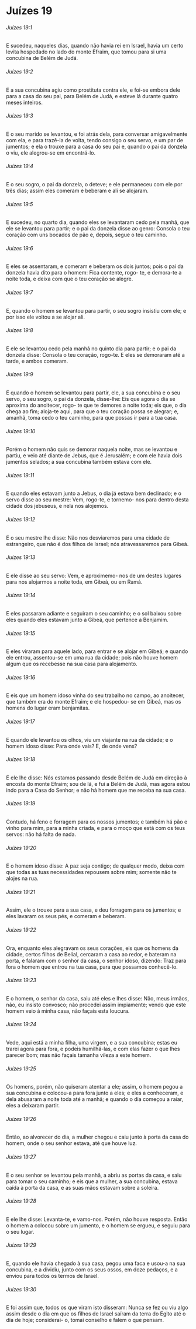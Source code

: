 # Juízes 19

###### Juízes 19:1

E sucedeu, naqueles dias, quando não havia rei em Israel, havia um certo levita hospedado no lado do monte Efraim, que tomou para si uma concubina de Belém de Judá.

###### Juízes 19:2

E a sua concubina agiu como prostituta contra ele, e foi-se embora dele para a casa do seu pai, para Belém de Judá, e esteve lá durante quatro meses inteiros.

###### Juízes 19:3

E o seu marido se levantou, e foi atrás dela, para conversar amigavelmente com ela, e para trazê-la de volta, tendo consigo o seu servo, e um par de jumentos; e ela o trouxe para a casa do seu pai e, quando o pai da donzela o viu, ele alegrou-se em encontrá-lo.

###### Juízes 19:4

E o seu sogro, o pai da donzela, o deteve; e ele permaneceu com ele por três dias; assim eles comeram e beberam e ali se alojaram.

###### Juízes 19:5

E sucedeu, no quarto dia, quando eles se levantaram cedo pela manhã, que ele se levantou para partir; e o pai da donzela disse ao genro: Consola o teu coração com uns bocados de pão e, depois, segue o teu caminho.

###### Juízes 19:6

E eles se assentaram, e comeram e beberam os dois juntos; pois o pai da donzela havia dito para o homem: Fica contente, rogo- te, e demora-te a noite toda, e deixa com que o teu coração se alegre.

###### Juízes 19:7

E, quando o homem se levantou para partir, o seu sogro insistiu com ele; e por isso ele voltou a se alojar ali.

###### Juízes 19:8

E ele se levantou cedo pela manhã no quinto dia para partir; e o pai da donzela disse: Consola o teu coração, rogo-te. E eles se demoraram até a tarde, e ambos comeram.

###### Juízes 19:9

E quando o homem se levantou para partir, ele, a sua concubina e o seu servo, o seu sogro, o pai da donzela, disse-lhe: Eis que agora o dia se aproxima do anoitecer, rogo- te que te demores a noite toda; eis que, o dia chega ao fim; aloja-te aqui, para que o teu coração possa se alegrar; e, amanhã, toma cedo o teu caminho, para que possas ir para a tua casa.

###### Juízes 19:10

Porém o homem não quis se demorar naquela noite, mas se levantou e partiu, e veio até diante de Jebus, que é Jerusalém; e com ele havia dois jumentos selados; a sua concubina também estava com ele.

###### Juízes 19:11

E quando eles estavam junto a Jebus, o dia já estava bem declinado; e o servo disse ao seu mestre: Vem, rogo-te, e tornemo- nos para dentro desta cidade dos jebuseus, e nela nos alojemos.

###### Juízes 19:12

E o seu mestre lhe disse: Não nos desviaremos para uma cidade de estrangeiro, que não é dos filhos de Israel; nós atravessaremos para Gibeá.

###### Juízes 19:13

E ele disse ao seu servo: Vem, e aproximemo- nos de um destes lugares para nos alojarmos a noite toda, em Gibeá, ou em Ramá.

###### Juízes 19:14

E eles passaram adiante e seguiram o seu caminho; e o sol baixou sobre eles quando eles estavam junto a Gibeá, que pertence a Benjamim.

###### Juízes 19:15

E eles viraram para aquele lado, para entrar e se alojar em Gibeá; e quando ele entrou, assentou-se em uma rua da cidade; pois não houve homem algum que os recebesse na sua casa para alojamento.

###### Juízes 19:16

E eis que um homem idoso vinha do seu trabalho no campo, ao anoitecer, que também era do monte Efraim; e ele hospedou- se em Gibeá, mas os homens do lugar eram benjamitas.

###### Juízes 19:17

E quando ele levantou os olhos, viu um viajante na rua da cidade; e o homem idoso disse: Para onde vais? E, de onde vens?

###### Juízes 19:18

E ele lhe disse: Nós estamos passando desde Belém de Judá em direção à encosta do monte Efraim; sou de lá, e fui a Belém de Judá, mas agora estou indo para a Casa do Senhor; e não há homem que me receba na sua casa.

###### Juízes 19:19

Contudo, há feno e forragem para os nossos jumentos; e também há pão e vinho para mim, para a minha criada, e para o moço que está com os teus servos: não há falta de nada.

###### Juízes 19:20

E o homem idoso disse: A paz seja contigo; de qualquer modo, deixa com que todas as tuas necessidades repousem sobre mim; somente não te alojes na rua.

###### Juízes 19:21

Assim, ele o trouxe para a sua casa, e deu forragem para os jumentos; e eles lavaram os seus pés, e comeram e beberam.

###### Juízes 19:22

Ora, enquanto eles alegravam os seus corações, eis que os homens da cidade, certos filhos de Belial, cercaram a casa ao redor, e bateram na porta, e falaram com o senhor da casa, o senhor idoso, dizendo: Traz para fora o homem que entrou na tua casa, para que possamos conhecê-lo.

###### Juízes 19:23

E o homem, o senhor da casa, saiu até eles e lhes disse: Não, meus irmãos, não, eu insisto convosco; não procedei assim impiamente; vendo que este homem veio à minha casa, não façais esta loucura.

###### Juízes 19:24

Vede, aqui está a minha filha, uma virgem, e a sua concubina; estas eu trarei agora para fora, e podeis humilhá-las, e com elas fazer o que lhes parecer bom; mas não façais tamanha vileza a este homem.

###### Juízes 19:25

Os homens, porém, não quiseram atentar a ele; assim, o homem pegou a sua concubina e colocou-a para fora junto a eles; e eles a conheceram, e dela abusaram a noite toda até a manhã; e quando o dia começou a raiar, eles a deixaram partir.

###### Juízes 19:26

Então, ao alvorecer do dia, a mulher chegou e caiu junto à porta da casa do homem, onde o seu senhor estava, até que houve luz.

###### Juízes 19:27

E o seu senhor se levantou pela manhã, a abriu as portas da casa, e saiu para tomar o seu caminho; e eis que a mulher, a sua concubina, estava caída à porta da casa, e as suas mãos estavam sobre a soleira.

###### Juízes 19:28

E ele lhe disse: Levanta-te, e vamo-nos. Porém, não houve resposta. Então o homem a colocou sobre um jumento, e o homem se ergueu, e seguiu para o seu lugar.

###### Juízes 19:29

E, quando ele havia chegado à sua casa, pegou uma faca e usou-a na sua concubina, e a dividiu, junto com os seus ossos, em doze pedaços, e a enviou para todos os termos de Israel.

###### Juízes 19:30

E foi assim que, todos os que viram isto disseram: Nunca se fez ou viu algo assim desde o dia em que os filhos de Israel saíram da terra do Egito até o dia de hoje; considerai- o, tomai conselho e falem o que pensam.

